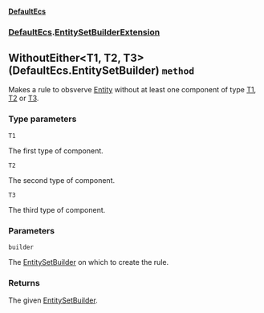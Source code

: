 #### [DefaultEcs](./DefaultEcs.md 'DefaultEcs')
### [DefaultEcs](./DefaultEcs.md#DefaultEcs 'DefaultEcs').[EntitySetBuilderExtension](./DefaultEcs-EntitySetBuilderExtension.md 'DefaultEcs.EntitySetBuilderExtension')
## WithoutEither&lt;T1, T2, T3&gt;(DefaultEcs.EntitySetBuilder) `method`
Makes a rule to obsverve [Entity](./DefaultEcs-Entity.md 'DefaultEcs.Entity') without at least one component of type [T1](#DefaultEcs-EntitySetBuilderExtension-WithoutEither-T1-_T2-_T3-(DefaultEcs-EntitySetBuilder)-T1 'DefaultEcs.EntitySetBuilderExtension.WithoutEither&lt;T1, T2, T3&gt;(DefaultEcs.EntitySetBuilder).T1'), [T2](#DefaultEcs-EntitySetBuilderExtension-WithoutEither-T1-_T2-_T3-(DefaultEcs-EntitySetBuilder)-T2 'DefaultEcs.EntitySetBuilderExtension.WithoutEither&lt;T1, T2, T3&gt;(DefaultEcs.EntitySetBuilder).T2') or [T3](#DefaultEcs-EntitySetBuilderExtension-WithoutEither-T1-_T2-_T3-(DefaultEcs-EntitySetBuilder)-T3 'DefaultEcs.EntitySetBuilderExtension.WithoutEither&lt;T1, T2, T3&gt;(DefaultEcs.EntitySetBuilder).T3').
### Type parameters

<a name='DefaultEcs-EntitySetBuilderExtension-WithoutEither-T1-_T2-_T3-(DefaultEcs-EntitySetBuilder)-T1'></a>
`T1`

The first type of component.

<a name='DefaultEcs-EntitySetBuilderExtension-WithoutEither-T1-_T2-_T3-(DefaultEcs-EntitySetBuilder)-T2'></a>
`T2`

The second type of component.

<a name='DefaultEcs-EntitySetBuilderExtension-WithoutEither-T1-_T2-_T3-(DefaultEcs-EntitySetBuilder)-T3'></a>
`T3`

The third type of component.
### Parameters

<a name='DefaultEcs-EntitySetBuilderExtension-WithoutEither-T1-_T2-_T3-(DefaultEcs-EntitySetBuilder)-builder'></a>
`builder`

The [EntitySetBuilder](./DefaultEcs-EntitySetBuilder.md 'DefaultEcs.EntitySetBuilder') on which to create the rule.
### Returns
The given [EntitySetBuilder](./DefaultEcs-EntitySetBuilder.md 'DefaultEcs.EntitySetBuilder').
